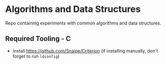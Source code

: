 # Algorithms and Data Structures

Repo containing experiments with common algorithms and data structures.

## Required Tooling - C

* Install https://github.com/Snaipe/Criterion (if installing manually, don't forget to run `ldconfig`)

